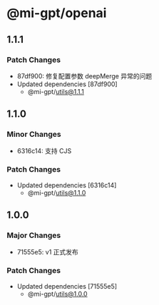 # @mi-gpt/openai

## 1.1.1

### Patch Changes

- 87df900: 修复配置参数 deepMerge 异常的问题
- Updated dependencies [87df900]
  - @mi-gpt/utils@1.1.1

## 1.1.0

### Minor Changes

- 6316c14: 支持 CJS

### Patch Changes

- Updated dependencies [6316c14]
  - @mi-gpt/utils@1.1.0

## 1.0.0

### Major Changes

- 71555e5: v1 正式发布

### Patch Changes

- Updated dependencies [71555e5]
  - @mi-gpt/utils@1.0.0
